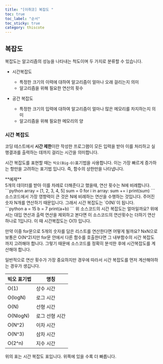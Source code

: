 ```yaml
---
title: "[이취코] 복잡도 "
toc: true
toc_label: "순서"
toc_sticky: true
category: thiscote
---
```


##  복잡도

복잡도는 알고리즘의 성능을 나타내는 척도이며 두 가지로 분류할 수 있습니다.

- 시간복잡도

  - 특정한 크기의 이력에 대하여 알고리즘이 얼마나 오래 걸리는지 의미
  - 알고리즘을 위해 필요한 연산의 횟수

- 공간 복잡도

  - 특정한 크기의 입력에 대하여 알고리즘이 얼마나 많은 메모리를 차지하는지 의미
  - 알고리즘을 위해 필요한 메모리의 양

  

### 시간 복잡도

코딩 테스트에서 <span class="hly">**시간 제한**</span>이란 작성한 프로그램이 모든 입력을 받아 이를 처리하고 실행결과를 출력하는 데까지 걸리는 시간을 의미합니다.

시간 복잡도를 표현할 때는 `빅오(Big-O)`표기법을 사용합니다. 
이는 가장 빠르게 증가하는 항만을 고려하는 표기법 입니다. 즉, 함수의 상한만을 나타냅니다.

<div class="notice" markdown="1">
**예제**<br/>
5개의 데이터를 받아 이를 차례로 더해준다고 했을때, 연산 횟수는 N에 비례합니다.
```python
array = [1, 2, 3, 4, 5]
sum = 0
for i in array:
    sum += i
print(sum)
```
소스코드에서 가장 영향력이 큰 것은 N에 비례하는 연산을 수행하는 것입니다. 주어진 숫자 N개를 연산하기 때문입니다. 그래서 시간 복잡도는 `O(N)`이 됩니다.
</div>

<div class="notice" markdown="1">
    ```python
    a = 15
    b = 7
    print(a+b)
    ```
    위 소스코드의 시간 복잡도는 얼마일까요? 위에서는 대입 연산과 출력 연산을 제외하고 본다면 이 소스코드의 연산횟수는 더하기 연산 하나로 1입니다.
    이 때 시간복잡도는 O(1) 입니다.
</div>

만약 이중 for문으로 5개의 숫자를 담은 리스트를 연산한다면 어떻게 될까요? NxN으로 보통은 O(N^2)지만 for문 안에서 다른 함수를 호출한다면 그 내부함수의 시간 복잡도 까지 고려해야 합니다. 그렇기 때문에 <span class="hly">소스코드를 정확히 분석한 후에 시간복잡도를 계산</span>해야 합니다.



일반적으로 연산 횟수가 가장 중요하지만 경우에 따라서 시간 복잡도를 먼저 계산해야하는 경우가 생깁니다.

| 빅오 표기법 | 명칭           |
| ----------- | -------------- |
| O(1)        | 상수 시간      |
| O(logN)     | 로그 시간      |
| O(N)        | 선형 시간      |
| O(NlogN)    | 로그 선형 시간 |
| O(N^2)      | 이차 시간      |
| O(N^3)      | 삼차 시간      |
| O(2^n)      | 지수 시간      |

위의 표는 시간 복잡도 표입니다. 위쪽에 있을 수록 더 빠릅니다.